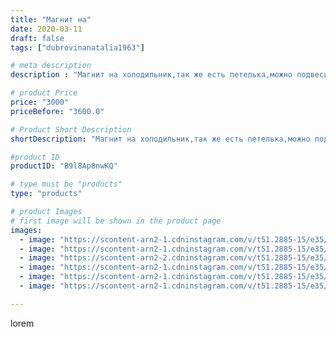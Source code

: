 ```yaml
---
title: "Магнит на"
date: 2020-03-11
draft: false
tags: ["dubrovinanatalia1963"]

# meta description
description : "Магнит на холодильник,так же есть петелька,можно подвесить в любом месте.Обращаться в личку"

# product Price
price: "3000"
priceBefore: "3600.0"

# Product Short Description
shortDescription: "Магнит на холодильник,так же есть петелька,можно подвесить в любом месте.Обращаться в личку"

#product ID
productID: "B9l8Ap8nwKQ"

# type must be "products"
type: "products"

# product Images
# first image will be shown in the product page
images:
  - image: "https://scontent-arn2-1.cdninstagram.com/v/t51.2885-15/e35/89266832_225894551883316_899441839216036875_n.jpg?se=7&tp=1&_nc_ht=scontent-arn2-1.cdninstagram.com&_nc_cat=104&_nc_ohc=PZP8G6_6G3MAX8yXDNn&ccb=7-4&oh=c3c5fc2cfef48ad04de2b56d853fa99b&oe=6081FD6F&ig_cache_key=MjI2MjQ3ODMxMzAyMDcxMzkzOA%3D%3D.2-ccb7-4"
  - image: "https://scontent-arn2-1.cdninstagram.com/v/t51.2885-15/e35/89639587_240582300437679_6010721997998364309_n.jpg?se=7&tp=1&_nc_ht=scontent-arn2-1.cdninstagram.com&_nc_cat=103&_nc_ohc=WqymluN7S1EAX9xajaZ&ccb=7-4&oh=0be738f155274af03e5b8b5c057ade8e&oe=6081ECC3&ig_cache_key=MjI2MjQ3ODMxMzAxMjExMjQzMQ%3D%3D.2-ccb7-4"
  - image: "https://scontent-arn2-2.cdninstagram.com/v/t51.2885-15/e35/89410210_2813141118774665_2710313515580826863_n.jpg?se=7&tp=1&_nc_ht=scontent-arn2-2.cdninstagram.com&_nc_cat=105&_nc_ohc=Z0Yg3n15tTEAX9EmEGU&ccb=7-4&oh=a27e3157c84876698430a3817437ffc3&oe=608211C4&ig_cache_key=MjI2MjQ3ODMxMzAyODk5MjEzMg%3D%3D.2-ccb7-4"
  - image: "https://scontent-arn2-1.cdninstagram.com/v/t51.2885-15/e35/89942263_305746050402406_6769778209230019658_n.jpg?se=7&tp=1&_nc_ht=scontent-arn2-1.cdninstagram.com&_nc_cat=110&_nc_ohc=UX-XaGLJUb8AX_wn8jR&ccb=7-4&oh=7f63545b6cbbe723e63b234d6b368a96&oe=608525BA&ig_cache_key=MjI2MjQ3ODMxMzAzNzMxMTg3Mg%3D%3D.2-ccb7-4"
  - image: "https://scontent-arn2-1.cdninstagram.com/v/t51.2885-15/e35/87348132_550371645828868_7184784877489045517_n.jpg?se=7&tp=1&_nc_ht=scontent-arn2-1.cdninstagram.com&_nc_cat=104&_nc_ohc=B_67W9NDCa4AX_QKKcs&ccb=7-4&oh=ce74af30cbbb7d13f10d7546af788a17&oe=6083DD3D&ig_cache_key=MjI2MjQ3ODMxMzAwMzg5NTQxNg%3D%3D.2-ccb7-4"
  - image: "https://scontent-arn2-1.cdninstagram.com/v/t51.2885-15/e35/87699669_652643642192315_470975376627542902_n.jpg?se=7&tp=1&_nc_ht=scontent-arn2-1.cdninstagram.com&_nc_cat=111&_nc_ohc=DhXX8UGZHb4AX9DnFZf&ccb=7-4&oh=f66d7585651a1340e007ab1abafc2338&oe=608324FD&ig_cache_key=MjI2MjQ3ODMxMzAzNzI2MjM5NA%3D%3D.2-ccb7-4"

---
```

lorem
